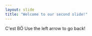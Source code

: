 ```yaml
---
layout: slide
title: "Welcome to our second slide!"
---
```

C'est BÖ
Use the left arrow to go back!
